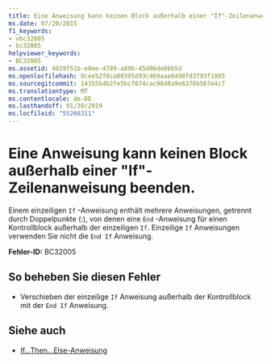 ```yaml
---
title: Eine Anweisung kann keinen Block außerhalb einer "If"-Zeilenanweisung beenden.
ms.date: 07/20/2015
f1_keywords:
- vbc32005
- bc32005
helpviewer_keywords:
- BC32005
ms.assetid: 4039f51b-e0ee-4789-a89b-45d06de06b5d
ms.openlocfilehash: 0cee52f0ca00395d93c469aae6498fd3793f1085
ms.sourcegitcommit: 14355b4b2fe5bcf874cac96d0a9e6376b567e4c7
ms.translationtype: MT
ms.contentlocale: de-DE
ms.lasthandoff: 01/30/2019
ms.locfileid: "55266311"
---
```

# <a name="statement-cannot-end-a-block-outside-of-a-line-if-statement"></a>Eine Anweisung kann keinen Block außerhalb einer "If"-Zeilenanweisung beenden.
Einem einzeiligen `If` -Anweisung enthält mehrere Anweisungen, getrennt durch Doppelpunkte (:), von denen eine `End` -Anweisung für einen Kontrollblock außerhalb der einzeiligen `If`. Einzeilige `If` Anweisungen verwenden Sie nicht die `End If` Anweisung.  
  
 **Fehler-ID:** BC32005  
  
## <a name="to-correct-this-error"></a>So beheben Sie diesen Fehler  
  
-   Verschieben der einzeilige `If` Anweisung außerhalb der Kontrollblock mit der `End If` Anweisung.  
  
## <a name="see-also"></a>Siehe auch
- [If...Then...Else-Anweisung](../../../visual-basic/language-reference/statements/if-then-else-statement.md)
